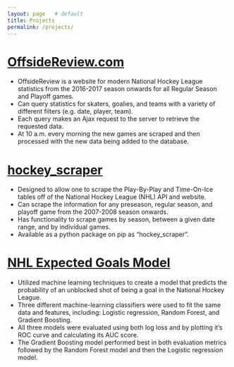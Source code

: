 ```yaml
---
layout: page   # default
title: Projects
permalink: /projects/
---
```


[OffsideReview.com](http://offsidereview.com/)
=========================================

- OffsideReview is a website for modern National Hockey League statistics from the 2016-2017 season onwards for all Regular Season and Playoff games.
- Can query statistics for skaters, goalies, and teams with a variety of different filters (e.g. date, player, team).
- Each query makes an Ajax request to the server to retrieve the requested data.
- At 10 a.m. every morning the new games are scraped and then processed with the new data being added to the database. 


[hockey_scraper](https://github.com/HarryShomer/Hockey-Scraper)
==============

- Designed to allow one to scrape the Play-By-Play and Time-On-Ice tables off of the National Hockey League (NHL) API
and website.
- Can scrape the information for any preseason, regular season, and playoff game from the 2007-2008 season onwards. 
- Has functionality to scrape games by season, between a given date range, and by individual games.
- Available as a python package on pip as “hockey_scraper”.


[NHL Expected Goals Model](https://github.com/HarryShomer/xG-Model)
=========================

- Utilized machine learning techniques to create a model that predicts the probability of an unblocked shot of being a goal in the National Hockey League.
- Three different machine-learning classifiers were used to fit the same data and features, including: Logistic regression, Random Forest, and Gradient Boosting.
- All three models were evaluated using both log loss and by plotting it’s ROC curve and calculating its AUC score.
- The Gradient Boosting model performed best in both evaluation metrics followed by the Random Forest model and then the Logistic regression model.

